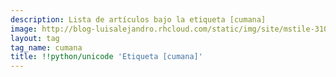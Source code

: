 ```yaml
---
description: Lista de artículos bajo la etiqueta [cumana]
image: http://blog-luisalejandro.rhcloud.com/static/img/site/mstile-310x310.png
layout: tag
tag_name: cumana
title: !!python/unicode 'Etiqueta [cumana]'
---
```

